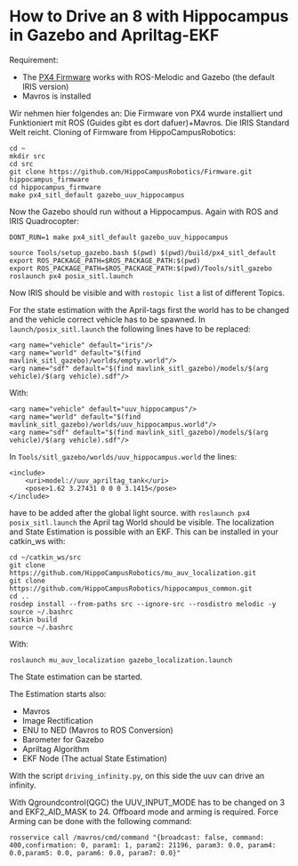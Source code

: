 # How to Drive an 8 with Hippocampus in Gazebo and Apriltag-EKF

Requirement:
* The [PX4 Firmware](https://github.com/PX4/Firmware) works with ROS-Melodic and Gazebo (the default IRIS version)
* Mavros is installed


Wir nehmen hier folgendes an: Die Firmware von PX4  wurde installiert und Funktioniert mit ROS (Guides gibt es dort dafuer)+Mavros. Die IRIS Standard Welt reicht.
Cloning of Firmware from HippoCampusRobotics:
```
cd ~
mkdir src
cd src
git clone https://github.com/HippoCampusRobotics/Firmware.git hippocampus_firmware
cd hippocampus_firmware
make px4_sitl_default gazebo_uuv_hippocampus
```
Now the Gazebo should run without a Hippocampus.
Again with ROS and IRIS Quadrocopter:
```
DONT_RUN=1 make px4_sitl_default gazebo_uuv_hippocampus

source Tools/setup_gazebo.bash $(pwd) $(pwd)/build/px4_sitl_default
export ROS_PACKAGE_PATH=$ROS_PACKAGE_PATH:$(pwd)
export ROS_PACKAGE_PATH=$ROS_PACKAGE_PATH:$(pwd)/Tools/sitl_gazebo
roslaunch px4 posix_sitl.launch
```
Now IRIS should be visible and with `rostopic list` a list of different Topics.

For the state estimation with the April-tags first the world has to be changed and the vehicle correct vehicle has to be spawned.
In `launch/posix_sitl.launch` the following lines have to be replaced:
```
<arg name="vehicle" default="iris"/>
<arg name="world" default="$(find mavlink_sitl_gazebo)/worlds/empty.world"/>
<arg name="sdf" default="$(find mavlink_sitl_gazebo)/models/$(arg vehicle)/$(arg vehicle).sdf"/>
```
With:
```
<arg name="vehicle" default="uuv_hippocampus"/>
<arg name="world" default="$(find mavlink_sitl_gazebo)/worlds/uuv_hippocampus.world"/>
<arg name="sdf" default="$(find mavlink_sitl_gazebo)/models/$(arg vehicle)/$(arg vehicle).sdf"/>
```

In `Tools/sitl_gazebo/worlds/uuv_hippocampus.world` the lines:
```
<include>
    <uri>model://uuv_apriltag_tank</uri>
    <pose>1.62 3.27431 0 0 0 3.1415</pose>
</include>
```

have to be added after the global light source.
with `roslaunch px4 posix_sitl.launch` the April tag World should be visible. 
The localization and State Estimation is possible with an EKF.
This can be installed in your catkin_ws with:

```
cd ~/catkin_ws/src
git clone https://github.com/HippoCampusRobotics/mu_auv_localization.git
git clone https://github.com/HippoCampusRobotics/hippocampus_common.git
cd .. 
rosdep install --from-paths src --ignore-src --rosdistro melodic -y
source ~/.bashrc
catkin build
source ~/.bashrc
```

With:
```
roslaunch mu_auv_localization gazebo_localization.launch
```
The State estimation can be started. 

The Estimation starts also:
* Mavros
* Image Rectification
* ENU to NED (Mavros to ROS Conversion)
* Barometer for Gazebo
* Apriltag Algorithm
* EKF Node (The actual State Estimation)

With the script `driving_infinity.py`, on this side the uuv can drive an infinity.

With Qgroundcontrol(QGC) the UUV_INPUT_MODE has to be changed on 3 and EKF2_AID_MASK to 24.
Offboard mode and arming is required.
Force Arming can be done with the following command:
```
rosservice call /mavros/cmd/command "{broadcast: false, command: 400,confirmation: 0, param1: 1, param2: 21196, param3: 0.0, param4: 0.0,param5: 0.0, param6: 0.0, param7: 0.0}"
```


